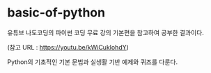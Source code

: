 # basic-of-python

유튜브 나도코딩의 파이썬 코딩 무료 강의 기본편을 참고하여 공부한 결과이다.

(참고 URL : https://youtu.be/kWiCuklohdY)

Python의 기초적인 기본 문법과 실생활 기반 예제와 퀴즈를 다룬다.